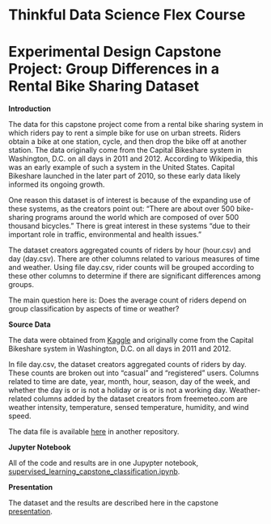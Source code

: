 # Thinkful Data Science Flex Course
# Experimental Design Capstone Project: Group Differences in a Rental Bike Sharing Dataset

**Introduction**

The data for this capstone project come from a rental bike sharing system in which riders pay to rent a simple bike for use on urban streets. Riders obtain a bike at one station, cycle, and then drop the bike off at another station. The data originally come from the Capital Bikeshare system in Washington, D.C. on all days in 2011 and 2012. According to Wikipedia, this was an early example of such a system in the United States. Capital Bikeshare launched in the later part of 2010, so these early data likely informed its ongoing growth.

One reason this dataset is of interest is because of the expanding use of these systems, as the creators point out: “There are about over 500 bike-sharing programs around the world which are composed of over 500 thousand bicycles.” There is great interest in these systems “due to their important role in traffic, environmental and health issues.”

The dataset creators aggregated counts of riders by hour (hour.csv) and day (day.csv). There are other columns related to various measures of time and weather. Using file day.csv, rider counts will be grouped according to these other columns to determine if there are significant differences among groups. 

The main question here is: Does the average count of riders depend on group classification by aspects of time or weather?

**Source Data**

The data were obtained from [Kaggle](https://www.kaggle.com/imakash3011/rental-bike-sharing) and originally come from the Capital Bikeshare system in Washington, D.C. on all days in 2011 and 2012.

In file day.csv, the dataset creators aggregated counts of riders by day. These counts are broken out into “casual” and “registered” users. Columns related to time are date, year, month, hour, season, day of the week, and whether the day is or is not a holiday or is or is not a working day. Weather-related columns added by the dataset creators from freemeteo.com are weather intensity, temperature, sensed temperature, humidity, and wind speed.

The data file is available [here](https://github.com/JosephMartin610/thinkful_data_science_flex_data_files/blob/main/day.csv) in another repository.

**Jupyter Notebook**

All of the code and results are in one Jupypter notebook, [supervised_learning_capstone_classification.ipynb](https://github.com/JosephMartin610/thinkful_data_science_flex_capstone_bike_sharing/blob/main/rental_bike_sharing_report.ipynb).

**Presentation**

The dataset and the results are described here in the capstone [presentation]().
